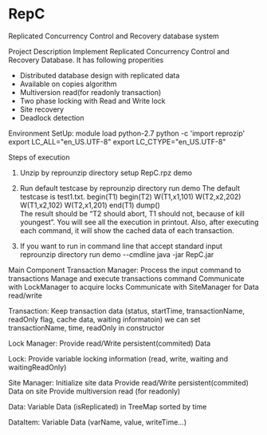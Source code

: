 # RepC
Replicated Concurrency Control and Recovery database system

Project Description
Implement Replicated Concurrency Control and Recovery Database.
It has following properities
-	Distributed database design with replicated data
-	Available on copies algorithm
-	Multiversion read(for readonly transaction)
-	Two phase locking with Read and Write lock
-	Site recovery
-	Deadlock detection


Environment SetUp:
module load python-2.7 
python -c 'import reprozip' 
export LC_ALL="en_US.UTF-8"
export LC_CTYPE="en_US.UTF-8"

Steps of execution
1.	Unzip by reprounzip directory setup RepC.rpz demo
2.	Run default testcase by reprounzip directory run demo
The default testcase is test1.txt.
begin(T1)
begin(T2)
W(T1,x1,101) 
W(T2,x2,202)
W(T1,x2,102) 
W(T2,x1,201)
end(T1)
dump()     
The result should be “T2 should abort, T1 should not, because of kill youngest”.
You will see all the execution in printout. Also, after executing each command, it will show the cached data of each transaction.

3.	If you want to run in command line that accept standard input
reprounzip directory run demo --cmdline java -jar RepC.jar


 
Main Component 
Transaction Manager:
Process the input command to transactions
Manage and execute transactions command
Communicate with LockManager to acquire locks
Communicate with SiteManager for Data read/write

Transaction:
Keep transaction data (status, startTime, transactionName, readOnly flag, cache data, waiting informatoin) we can set transactionName, time, readOnly in constructor

Lock Manager:
Provide read/Write persistent(commited) Data 

Lock:
Provide variable locking information (read, write, waiting and waitingReadOnly) 


Site Manager:
Initialize site data
Provide read/Write persistent(commited) Data on site
Provide multiversion read (for readonly)


Data:
Variable Data (isReplicated) in TreeMap sorted by time


DataItem:
Variable Data (varName, value, writeTime…) 
